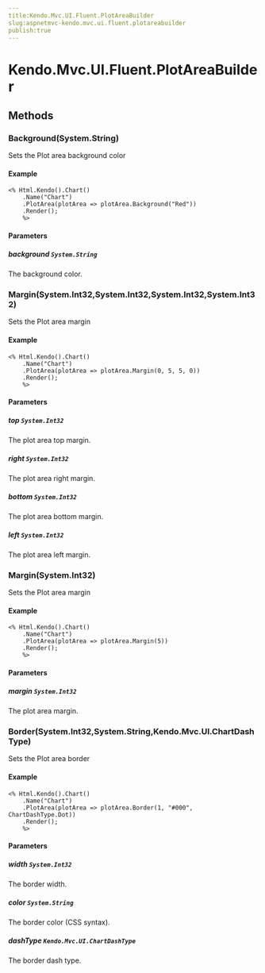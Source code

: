 ```yaml
---
title:Kendo.Mvc.UI.Fluent.PlotAreaBuilder
slug:aspnetmvc-kendo.mvc.ui.fluent.plotareabuilder
publish:true
---
```


# Kendo.Mvc.UI.Fluent.PlotAreaBuilder

## Methods

### Background(System.String)
Sets the Plot area background color

#### Example
    <% Html.Kendo().Chart()
        .Name("Chart")
        .PlotArea(plotArea => plotArea.Background("Red"))
        .Render();
        %>

#### Parameters

##### background `System.String`
The background color.

### Margin(System.Int32,System.Int32,System.Int32,System.Int32)
Sets the Plot area margin

#### Example
    <% Html.Kendo().Chart()
        .Name("Chart")
        .PlotArea(plotArea => plotArea.Margin(0, 5, 5, 0))
        .Render();
        %>

#### Parameters

##### top `System.Int32`
The plot area top margin.

##### right `System.Int32`
The plot area right margin.

##### bottom `System.Int32`
The plot area bottom margin.

##### left `System.Int32`
The plot area left margin.

### Margin(System.Int32)
Sets the Plot area margin

#### Example
    <% Html.Kendo().Chart()
        .Name("Chart")
        .PlotArea(plotArea => plotArea.Margin(5))
        .Render();
        %>

#### Parameters

##### margin `System.Int32`
The plot area margin.

### Border(System.Int32,System.String,Kendo.Mvc.UI.ChartDashType)
Sets the Plot area border

#### Example
    <% Html.Kendo().Chart()
        .Name("Chart")
        .PlotArea(plotArea => plotArea.Border(1, "#000", ChartDashType.Dot))
        .Render();
        %>

#### Parameters

##### width `System.Int32`
The border width.

##### color `System.String`
The border color (CSS syntax).

##### dashType `Kendo.Mvc.UI.ChartDashType`
The border dash type.